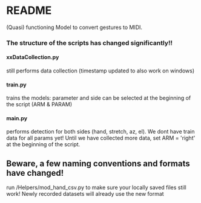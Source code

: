 # README
(Quasi) functioning Model to convert gestures to MIDI.


### The structure of the scripts has changed significantly!!

#### xxDataCollection.py
still performs data collection (timestamp updated to also work on windows)

#### train.py
trains the models: parameter and side can be selected at the beginning of the script (ARM & PARAM)

#### main.py
performs detection for both sides (hand, stretch, az, el).
We dont have train data for all params yet! Until we have collected more data, set ARM = 'right' at the beginning of the script.

## Beware, a few naming conventions and formats have changed!
run /Helpers/mod_hand_csv.py to make sure your locally saved files still work! Newly recorded datasets will already use the new format

